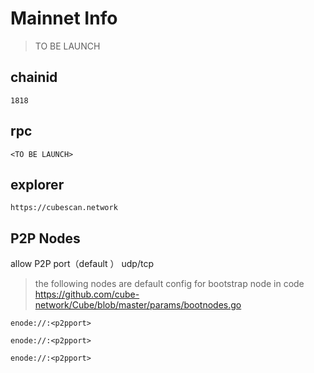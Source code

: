 # Mainnet Info

>TO BE LAUNCH

## chainid
```
1818
```
## rpc

```
<TO BE LAUNCH>
```

## explorer
```
https://cubescan.network
```

## P2P Nodes

allow P2P port（default <p2pport>） udp/tcp

> the following nodes are default config for bootstrap node in code https://github.com/cube-network/Cube/blob/master/params/bootnodes.go

```
enode://:<p2pport>

enode://:<p2pport>

enode://:<p2pport>
```
